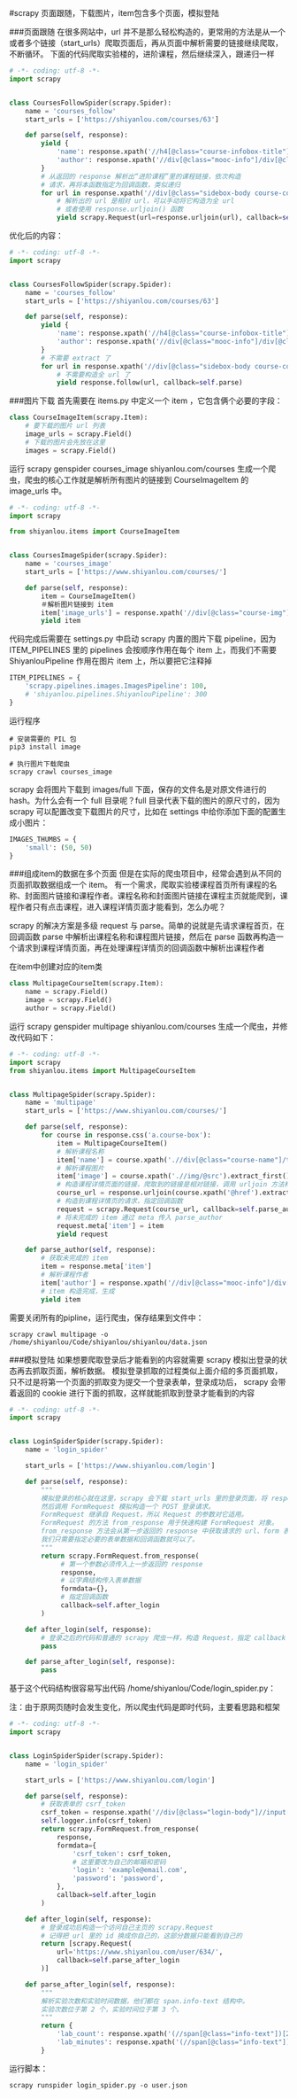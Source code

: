 #scrapy 页面跟随，下载图片，item包含多个页面，模拟登陆

###页面跟随
在很多网站中，url 并不是那么轻松构造的，更常用的方法是从一个或者多个链接（start_urls）爬取页面后，再从页面中解析需要的链接继续爬取，不断循环。
下面的代码爬取实验楼的，进阶课程，然后继续深入，跟递归一样
```python
# -*- coding: utf-8 -*-
import scrapy


class CoursesFollowSpider(scrapy.Spider):
    name = 'courses_follow'
    start_urls = ['https://shiyanlou.com/courses/63']

    def parse(self, response):
        yield {
            'name': response.xpath('//h4[@class="course-infobox-title"]/span/text()').extract_first(),
            'author': response.xpath('//div[@class="mooc-info"]/div[@class="name"]/strong/text()').extract_first()
        }
        # 从返回的 response 解析出“进阶课程”里的课程链接，依次构造
        # 请求，再将本函数指定为回调函数，类似递归
        for url in response.xpath('//div[@class="sidebox-body course-content"]/a/@href').extract():
            # 解析出的 url 是相对 url，可以手动将它构造为全 url
            # 或者使用 response.urljoin() 函数
            yield scrapy.Request(url=response.urljoin(url), callback=self.parse)
```

优化后的内容：
```python
# -*- coding: utf-8 -*-
import scrapy


class CoursesFollowSpider(scrapy.Spider):
    name = 'courses_follow'
    start_urls = ['https://shiyanlou.com/courses/63']

    def parse(self, response):
        yield {
            'name': response.xpath('//h4[@class="course-infobox-title"]/span/text()').extract_first(),
            'author': response.xpath('//div[@class="mooc-info"]/div[@class="name"]/strong/text()').extract_first()
        }
        # 不需要 extract 了
        for url in response.xpath('//div[@class="sidebox-body course-content"]/a/@href'):
            # 不需要构造全 url 了
            yield response.follow(url, callback=self.parse)
```

###图片下载
首先需要在 items.py 中定义一个 item ，它包含俩个必要的字段：
```python
class CourseImageItem(scrapy.Item):
    # 要下载的图片 url 列表
    image_urls = scrapy.Field()
    # 下载的图片会先放在这里
    images = scrapy.Field()
```

运行 scrapy genspider courses_image shiyanlou.com/courses 生成一个爬虫，爬虫的核心工作就是解析所有图片的链接到 CourseImageItem 的 image_urls 中。
```python
# -*- coding: utf-8 -*-
import scrapy

from shiyanlou.items import CourseImageItem


class CoursesImageSpider(scrapy.Spider):
    name = 'courses_image'
    start_urls = ['https://www.shiyanlou.com/courses/']

    def parse(self, response):
        item = CourseImageItem()
        ＃解析图片链接到 item
        item['image_urls'] = response.xpath('//div[@class="course-img"]/img/@src').extract()
        yield item
```

代码完成后需要在 settings.py 中启动 scrapy 内置的图片下载 pipeline，因为 ITEM_PIPELINES 里的 pipelines 会按顺序作用在每个 item 上，而我们不需要 ShiyanlouPipeline 作用在图片 item 上，所以要把它注释掉
```python
ITEM_PIPELINES = {
    'scrapy.pipelines.images.ImagesPipeline': 100,
    # 'shiyanlou.pipelines.ShiyanlouPipeline': 300
}
```
运行程序
```
# 安装需要的 PIL 包
pip3 install image

# 执行图片下载爬虫
scrapy crawl courses_image
```
scrapy 会将图片下载到 images/full 下面，保存的文件名是对原文件进行的 hash。为什么会有一个 full 目录呢？full 目录代表下载的图片的原尺寸的，因为 scrapy 可以配置改变下载图片的尺寸，比如在 settings 中给你添加下面的配置生成小图片：
```python
IMAGES_THUMBS = {
    'small': (50, 50)
}
```

###组成item的数据在多个页面
但是在实际的爬虫项目中，经常会遇到从不同的页面抓取数据组成一个 item。
有一个需求，爬取实验楼课程首页所有课程的名称、封面图片链接和课程作者。课程名称和封面图片链接在课程主页就能爬到，课程作者只有点击课程，进入课程详情页面才能看到，怎么办呢？

scrapy 的解决方案是多级 request 与 parse。简单的说就是先请求课程首页，在回调函数 parse 中解析出课程名称和课程图片链接，然后在 parse 函数再构造一个请求到课程详情页面，再在处理课程详情页的回调函数中解析出课程作者

在item中创建对应的item类
```python
class MultipageCourseItem(scrapy.Item):
    name = scrapy.Field()
    image = scrapy.Field()
    author = scrapy.Field()
```

运行 scrapy genspider multipage shiyanlou.com/courses 生成一个爬虫，并修改代码如下：
```python
# -*- coding: utf-8 -*-
import scrapy
from shiyanlou.items import MultipageCourseItem


class MultipageSpider(scrapy.Spider):
    name = 'multipage'
    start_urls = ['https://www.shiyanlou.com/courses/']

    def parse(self, response):
        for course in response.css('a.course-box'):
            item = MultipageCourseItem()
            # 解析课程名称
            item['name'] = course.xpath('.//div[@class="course-name"]/text()').extract_first()
            # 解析课程图片
            item['image'] = course.xpath('.//img/@src').extract_first()
            # 构造课程详情页面的链接，爬取到的链接是相对链接，调用 urljoin 方法构造全链接
            course_url = response.urljoin(course.xpath('@href').extract_first())
            # 构造到课程详情页的请求，指定回调函数
            request = scrapy.Request(course_url, callback=self.parse_author)
            # 将未完成的 item 通过 meta 传入 parse_author
            request.meta['item'] = item
            yield request

    def parse_author(self, response):
        # 获取未完成的 item
        item = response.meta['item']
        # 解析课程作者
        item['author'] = response.xpath('//div[@class="mooc-info"]/div[@class="name"]/strong/text()').extract_first()
        # item 构造完成，生成
        yield item
```

需要关闭所有的pipline，运行爬虫，保存结果到文件中：
```
scrapy crawl multipage -o /home/shiyanlou/Code/shiyanlou/shiyanlou/data.json

```

###模拟登陆
如果想要爬取登录后才能看到的内容就需要 scrapy 模拟出登录的状态再去抓取页面，解析数据。
模拟登录抓取的过程类似上面介绍的多页面抓取，只不过是将第一个页面的抓取变为提交一个登录表单，登录成功后， scrapy 会带着返回的 cookie 进行下面的抓取，这样就能抓取到登录才能看到的内容
```python
# -*- coding: utf-8 -*-
import scrapy


class LoginSpiderSpider(scrapy.Spider):
    name = 'login_spider'

    start_urls = ['https://www.shiyanlou.com/login']

    def parse(self, response):
        """ 
        模拟登录的核心就在这里，scrapy 会下载 start_urls 里的登录页面，将 response 传到这里，
        然后调用 FormRequest 模拟构造一个 POST 登录请求。
        FormRequest 继承自 Request，所以 Request 的参数对它适用。
        FormRequest 的方法 from_response 用于快速构建 FormRequest 对象。
        from_response 方法会从第一步返回的 response 中获取请求的 url、form 表单信息等等，
        我们只需要指定必要的表单数据和回调函数就可以了。
        """
        return scrapy.FormRequest.from_response(
             # 第一个参数必须传入上一步返回的 response
             response,
             # 以字典结构传入表单数据
             formdata={},
             # 指定回调函数
             callback=self.after_login
        )

    def after_login(self, response):
        # 登录之后的代码和普通的 scrapy 爬虫一样，构造 Request，指定 callback ...
        pass

    def parse_after_login(self, response):
        pass
```
基于这个代码结构很容易写出代码 /home/shiyanlou/Code/login_spider.py：

注：由于原网页随时会发生变化，所以爬虫代码是即时代码，主要看思路和框架

```python
# -*- coding: utf-8 -*-
import scrapy


class LoginSpiderSpider(scrapy.Spider):
    name = 'login_spider'

    start_urls = ['https://www.shiyanlou.com/login']

    def parse(self, response):
        # 获取表单的 csrf_token 
        csrf_token = response.xpath('//div[@class="login-body"]//input[@id="csrf_token"]/@value').extract_first()
        self.logger.info(csrf_token)
        return scrapy.FormRequest.from_response(
            response,
            formdata={
                'csrf_token': csrf_token,
                # 这里要改为自己的邮箱和密码
                'login': 'example@email.com',
                'password': 'password',
            },
            callback=self.after_login
        )

    def after_login(self, response):
        # 登录成功后构造一个访问自己主页的 scrapy.Request
        # 记得把 url 里的 id 换成你自己的，这部分数据只能看到自己的
        return [scrapy.Request(
            url='https://www.shiyanlou.com/user/634/',
            callback=self.parse_after_login
        )]

    def parse_after_login(self, response):
        """ 
        解析实验次数和实验时间数据，他们都在 span.info-text 结构中。
        实验次数位于第 2 个，实验时间位于第 3 个。
        """
        return {
            'lab_count': response.xpath('(//span[@class="info-text"])[2]/text()').re_first('[^\d]*(\d*)[^\d]*'),
            'lab_minutes': response.xpath('(//span[@class="info-text"])[3]/text()').re_first('[^\d]*(\d*)[^\d]*')
        }
```
运行脚本：
```linux
scrapy runspider login_spider.py -o user.json
```